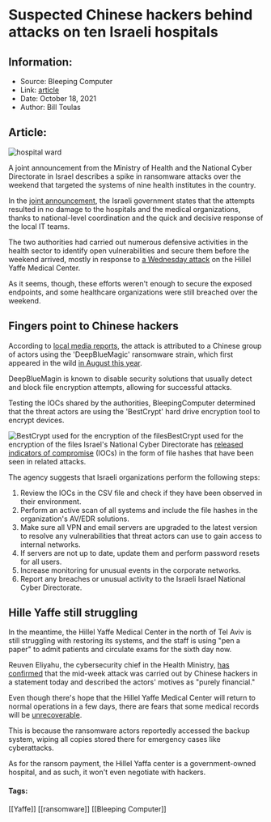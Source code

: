 # Suspected Chinese hackers behind attacks on ten Israeli hospitals
### 

## Information:
+ Source: Bleeping Computer
+ Link: [article](https://www.bleepingcomputer.com/news/security/suspected-chinese-hackers-behind-attacks-on-ten-israeli-hospitals/)
+ Date: October 18, 2021
+ Author: Bill Toulas


## Article:
![hospital ward](https://www.bleepstatic.com/content/hl-images/2021/10/18/hospital_ward.jpg?rand=2137062659)


A joint announcement from the Ministry of Health and the National Cyber Directorate in Israel describes a spike in ransomware attacks over the weekend that targeted the systems of nine health institutes in the country.


In the [joint announcement](http://www.gov.il/he/departments/news/17102021), the Israeli government states that the attempts resulted in no damage to the hospitals and the medical organizations, thanks to national-level coordination and the quick and decisive response of the local IT teams.


The two authorities had carried out numerous defensive activities in the health sector to identify open vulnerabilities and secure them before the weekend arrived, mostly in response to [a Wednesday attack](http://hy.health.gov.il/eng/?CategoryID=23&ArticleID=891) on the Hillel Yaffe Medical Center. 


As it seems, though, these efforts weren't enough to secure the exposed endpoints, and some healthcare organizations were still breached over the weekend.


Fingers point to Chinese hackers
--------------------------------


According to [local media reports](https://www.ynetnews.com/business/article/hy5mghyby), the attack is attributed to a Chinese group of actors using the 'DeepBlueMagic' ransomware strain, which first appeared in the wild [in August this year](https://heimdalsecurity.com/blog/deepbluemagic-new-ransomware-discovered/).


DeepBlueMagin is known to disable security solutions that usually detect and block file encryption attempts, allowing for successful attacks.


Testing the IOCs shared by the authorities, BleepingComputer determined that the threat actors are using the 'BestCrypt' hard drive encryption tool to encrypt devices.



![BestCrypt used for the encryption of the files](https://www.bleepstatic.com/images/news/u/1220909/Code%20and%20Details/bestcrypt.png)BestCrypt used for the encryption of the files
Israel's National Cyber Directorate has [released indicators of compromise](http://www.gov.il/he/departments/publications/reports/alert_1389) (IOCs) in the form of file hashes that have been seen in related attacks.


The agency suggests that Israeli organizations perform the following steps:


1. Review the IOCs in the CSV file and check if they have been observed in their environment.
2. Perform an active scan of all systems and include the file hashes in the organization's AV/EDR solutions.
3. Make sure all VPN and email servers are upgraded to the latest version to resolve any vulnerabilities that threat actors can use to gain access to internal networks.
4. If servers are not up to date, update them and perform password resets for all users.
5. Increase monitoring for unusual events in the corporate networks.
6. Report any breaches or unusual activity to the Israeli Israel National Cyber Directorate.


Hille Yaffe still struggling
----------------------------


In the meantime, the Hillel Yaffe Medical Center in the north of Tel Aviv is still struggling with restoring its systems, and the staff is using "pen a paper" to admit patients and circulate exams for the sixth day now.


Reuven Eliyahu, the cybersecurity chief in the Health Ministry, [has confirmed](https://www.timesofisrael.com/top-cyber-official-hospital-attack-purely-financial-likely-by-chinese-group/) that the mid-week attack was carried out by Chinese hackers in a statement today and described the actors' motives as "purely financial."


Even though there's hope that the Hillel Yaffe Medical Center will return to normal operations in a few days, there are fears that some medical records will be [unrecoverable](https://www.timesofisrael.com/officials-said-to-fear-some-medical-records-lost-forever-in-hospital-cyberattack/).


This is because the ransomware actors reportedly accessed the backup system, wiping all copies stored there for emergency cases like cyberattacks.


As for the ransom payment, the Hillel Yaffa center is a government-owned hospital, and as such, it won't even negotiate with hackers.




#### Tags:
[[Yaffe]] [[ransomware]] [[Bleeping Computer]]
